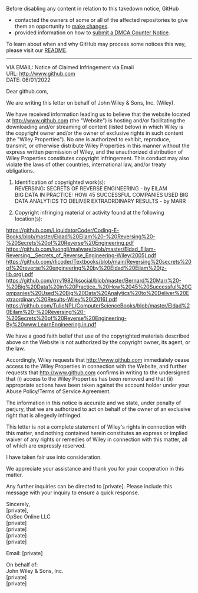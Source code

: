 Before disabling any content in relation to this takedown notice, GitHub
- contacted the owners of some or all of the affected repositories to give them an opportunity to [make changes](https://docs.github.com/en/github/site-policy/dmca-takedown-policy#a-how-does-this-actually-work).
- provided information on how to [submit a DMCA Counter Notice](https://docs.github.com/en/articles/guide-to-submitting-a-dmca-counter-notice).

To learn about when and why GitHub may process some notices this way, please visit our [README](https://github.com/github/dmca/blob/master/README.md#anatomy-of-a-takedown-notice).

---

VIA EMAIL: Notice of Claimed Infringement via Email  
URL: http://www.github.com  
DATE: 06/01/2022  

Dear github.com,

We are writing this letter on behalf of John Wiley & Sons, Inc. (Wiley).

We have received information leading us to believe that the website located at http://www.github.com (the "Website") is hosting and/or facilitating the downloading and/or streaming of content (listed below) in which Wiley is the copyright owner and/or the owner of exclusive rights in such content (the "Wiley Properties"). No one is authorized to exhibit, reproduce, transmit, or otherwise distribute Wiley Properties in this manner without the express written permission of Wiley, and the unauthorized distribution of Wiley Properties constitutes copyright infringement. This conduct may also violate the laws of other countries, international law, and/or treaty obligations.

1. Identification of copyrighted work(s):  
REVERSING: SECRETS OF REVERSE ENGINEERING - by EILAM  
BIG DATA IN PRACTICE: HOW 45 SUCCESSFUL COMPANIES USED BIG DATA ANALYTICS TO DELIVER EXTRAORDINARY RESULTS - by MARR

2. Copyright infringing material or activity found at the following location(s):

https://github.com/LiquidatorCoder/Coding-E-Books/blob/master/Eldad%20Eilam%20-%20Reversing%20-%20Secrets%20of%20Reverse%20Engineering.pdf  
https://github.com/luongli/malware/blob/master/Eldad_Eilam-Reversing__Secrets_of_Reverse_Engineering-Wiley(2005).pdf  
https://github.com/rlicoder/Textbooks/blob/main/Reversing%20secrets%20of%20reverse%20engineering%20by%20Eldad%20Eilam%20(z-lib.org).pdf  
https://github.com/rrrv1982/ksocial/blob/master/Bernard%20Marr%20-%20Big%20Data%20in%20Practice_%20How%2045%20Successful%20Companies%20Used%20Big%20Data%20Analytics%20to%20Deliver%20Extraordinary%20Results-Wiley%20(2016).pdf  
https://github.com/TulioNPL/ComputerScienceBooks/blob/master/Eldad%20Eilam%20-%20Reversing%20-%20Secrets%20of%20Reverse%20Engineering-By%20www.LearnEngineering.in.pdf

We have a good faith belief that use of the copyrighted materials described above on the Website is not authorized by the copyright owner, its agent, or the law.

Accordingly, Wiley requests that http://www.github.com immediately cease access to the Wiley Properties in connection with the Website, and further requests that http://www.github.com confirms in writing to the undersigned that (i) access to the Wiley Properties has been removed and that (ii) appropriate actions have been taken against the account holder under your Abuse Policy/Terms of Service Agreement.

The information in this notice is accurate and we state, under penalty of perjury, that we are authorized to act on behalf of the owner of an exclusive right that is allegedly infringed.

This letter is not a complete statement of Wiley's rights in connection with this matter, and nothing contained herein constitutes an express or implied waiver of any rights or remedies of Wiley in connection with this matter, all of which are expressly reserved.

I have taken fair use into consideration.

We appreciate your assistance and thank you for your cooperation in this matter.

Any further inquiries can be directed to [private]. Please include this message with your inquiry to ensure a quick response.

Sincerely,  
[private],  
OpSec Online LLC  
[private]  
[private]  
[private]  
[private]  

Email: [private]  

On behalf of:  
John Wiley & Sons, Inc.  
[private]  
[private]  
